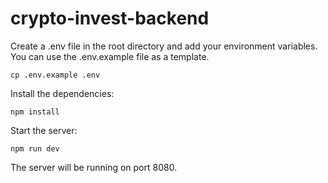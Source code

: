 # crypto-invest-backend

Create a .env file in the root directory and add your environment variables. You can use the .env.example file as a template.

```
cp .env.example .env
```

Install the dependencies:

```
npm install
```

Start the server:

```
npm run dev
```

The server will be running on port 8080.